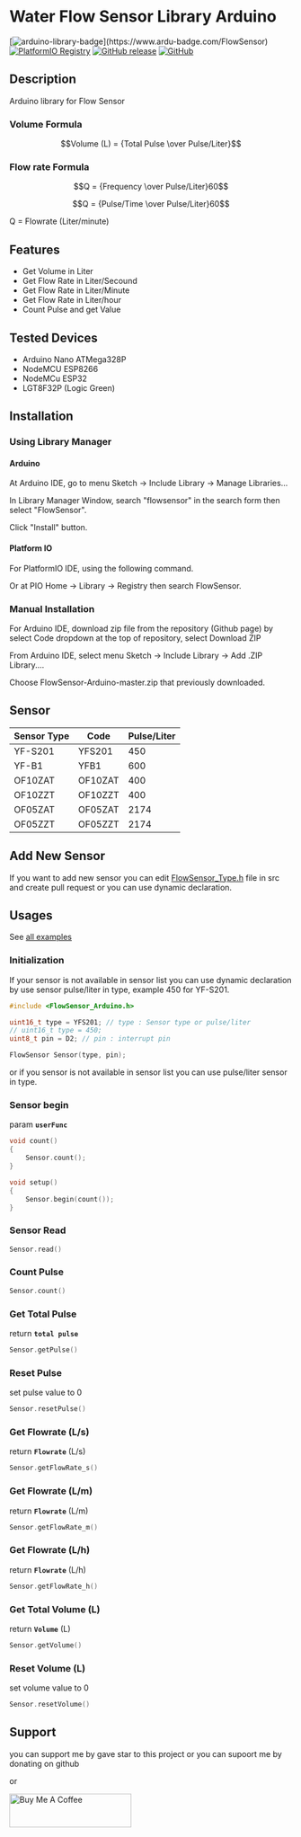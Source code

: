 # Water Flow Sensor Library Arduino
[![arduino-library-badge](https://www.ardu-badge.com/badge/FlowSensor.svg?)](https://www.ardu-badge.com/FlowSensor)
[![PlatformIO Registry](https://badges.registry.platformio.org/packages/hafidh/library/FlowSensor.svg)](https://registry.platformio.org/libraries/hafidh/FlowSensor)
[![GitHub release](https://img.shields.io/github/release/hafidhh/FlowSensor-Arduino.svg)](https://github.com/hafidhh/FlowSensor-Arduino/releases)
[![GitHub](https://img.shields.io/github/license/hafidhh/FlowSensor-Arduino.svg)](https://github.com/hafidhh/FlowSensor-Arduino/blob/master/LICENSE.md)

## Description   
Arduino library for Flow Sensor

### Volume Formula   
```math
Volume (L) = {Total Pulse \over Pulse/Liter}
```

### Flow rate Formula   
```math
Q = {Frequency \over Pulse/Liter}60
```
```math
Q = {Pulse/Time \over Pulse/Liter}60
```
Q = Flowrate (Liter/minute)   

## Features
* Get Volume in Liter
* Get Flow Rate in Liter/Secound
* Get Flow Rate in Liter/Minute
* Get Flow Rate in Liter/hour
* Count Pulse and get Value

## Tested Devices
* Arduino Nano ATMega328P
* NodeMCU ESP8266
* NodeMCu ESP32
* LGT8F32P (Logic Green)

## Installation
### Using Library Manager
#### Arduino
At Arduino IDE, go to menu Sketch -> Include Library -> Manage Libraries...

In Library Manager Window, search "flowsensor" in the search form then select "FlowSensor".

Click "Install" button.  

#### Platform IO
For PlatformIO IDE, using the following command.

Or at PIO Home -> Library -> Registry then search FlowSensor.

### Manual Installation
For Arduino IDE, download zip file from the repository (Github page) by select Code dropdown at the top of repository, select Download ZIP

From Arduino IDE, select menu Sketch -> Include Library -> Add .ZIP Library....

Choose FlowSensor-Arduino-master.zip that previously downloaded.

## Sensor
|  Sensor Type  |  Code   | Pulse/Liter |
| ------------- | ------- | ----------- |
| YF-S201       | YFS201  | 450         |
| YF-B1         | YFB1    | 600         |
| OF10ZAT       | OF10ZAT | 400         |
| OF10ZZT       | OF10ZZT | 400         |
| OF05ZAT       | OF05ZAT | 2174        |
| OF05ZZT       | OF05ZZT | 2174        |

## Add New Sensor
If you want to add new sensor you can edit [FlowSensor_Type.h](https://github.com/hafidhh/FlowSensor-Arduino/blob/master/src/FlowSensor_Type.h) file in src and create pull request or you can use dynamic declaration.

## Usages
See [all examples](https://github.com/hafidhh/FlowSensor-Arduino/blob/master/examples)

### Initialization
If your sensor is not available in sensor list you can use dynamic declaration by use sensor pulse/liter in type, example 450 for YF-S201.
```cpp
#include <FlowSensor_Arduino.h>

uint16_t type = YFS201; // type : Sensor type or pulse/liter
// uint16_t type = 450;
uint8_t pin = D2; // pin : interrupt pin

FlowSensor Sensor(type, pin);
```
or if you sensor is not available in sensor list you can use pulse/liter sensor in type.

### Sensor begin
param **`userFunc`**
```cpp
void count()
{
    Sensor.count();
}

void setup()
{
    Sensor.begin(count());
}
```

### Sensor Read
```cpp
Sensor.read()
```

### Count Pulse
```cpp
Sensor.count()
```

### Get Total Pulse
return **`total pulse`**
```cpp
Sensor.getPulse()
```

### Reset Pulse
set pulse value to 0
```cpp
Sensor.resetPulse()
```

### Get Flowrate (L/s)
return **`Flowrate`** (L/s)
```cpp
Sensor.getFlowRate_s()
```

### Get Flowrate (L/m)
return **`Flowrate`** (L/m)
```cpp
Sensor.getFlowRate_m() 
```

### Get Flowrate (L/h)
return **`Flowrate`** (L/h)
```cpp
Sensor.getFlowRate_h() 
```

### Get Total Volume (L)
return **`Volume`** (L)
```cpp
Sensor.getVolume()
```  

### Reset Volume (L)
set volume value to 0
```cpp
Sensor.resetVolume()
```  

## Support
you can support me by gave star to this project or you can supoort me by donating on github

or

<a href="https://www.buymeacoffee.com/hafidh" target="_blank"><img src="https://cdn.buymeacoffee.com/buttons/v2/default-yellow.png" alt="Buy Me A Coffee" style="height: 60px !important;width: 217px !important;" ></a>